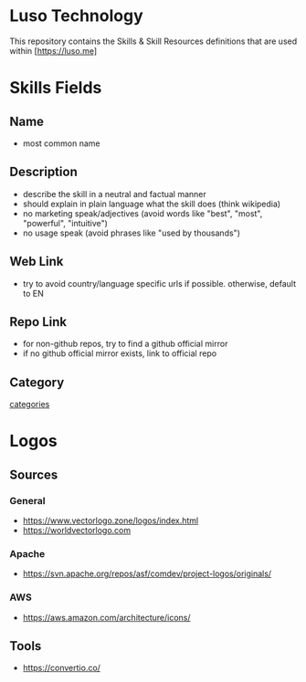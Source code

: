 # Luso Technology

This repository contains the Skills & Skill Resources definitions that are used within 
[https://luso.me]

# Skills Fields

## Name
- most common name

## Description
- describe the skill in a neutral and factual manner
- should explain in plain language what the skill does (think wikipedia)
- no marketing speak/adjectives (avoid words like "best", "most", "powerful", "intuitive")
- no usage speak (avoid phrases like "used by thousands")

## Web Link
- try to avoid country/language specific urls if possible. otherwise, default to EN

## Repo Link
- for non-github repos, try to find a github official mirror
- if no github official mirror exists, link to official repo

## Category

[categories](docs/categories.md)

# Logos

## Sources

### General

- https://www.vectorlogo.zone/logos/index.html
- https://worldvectorlogo.com

### Apache
- https://svn.apache.org/repos/asf/comdev/project-logos/originals/

### AWS
- https://aws.amazon.com/architecture/icons/

## Tools

- https://convertio.co/
